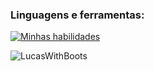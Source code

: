 <h3 align="left">Linguagens e ferramentas:</h3>

[![Minhas habilidades](https://skillicons.dev/icons?i=latex,kotlin,php,docker,ts,js,sass,figma,idea)](https://skillicons.dev)

<p><img align="left" src="https://github-readme-stats.vercel.app/api/top-langs?username=LucasWithBoots&show_icons=true&locale=en&layout=compact" alt="LucasWithBoots" /> </p>
